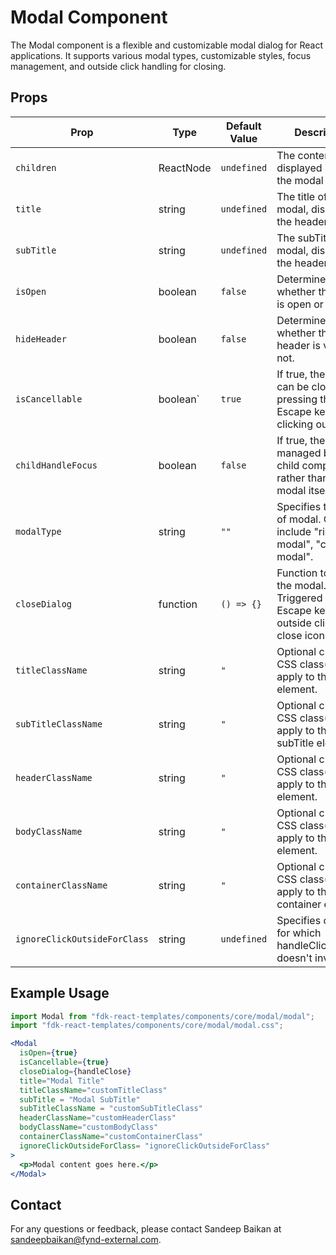 # Modal Component

The Modal component is a flexible and customizable modal dialog for React applications. It supports various modal types, customizable styles, focus management, and outside click handling for closing.

## Props

| Prop                | Type                                            | Default Value       | Description                                                                                       |
|---------------------|------------|--------------------------------------|---------------------------------------------------------------------------------------------------|
| `children`          | ReactNode                                       | `undefined`          | The content to be displayed inside the modal body.
| `title`             | string                                          | `undefined`          | The title of the modal, displayed in the header.
| `subTitle`          | string                                          | `undefined`          | The subTitle of the modal, displayed in the header.
| `isOpen`            | boolean                                         | `false`              | Determines whether the modal is open or closed.
| `hideHeader`        | boolean                                         | `false`              | Determines whether the modal header is visible or not.
| `isCancellable`     | boolean`                                        | `true`               | If true, the modal can be closed by pressing the Escape key or clicking outside.
| `childHandleFocus`  | boolean                                         | `false`              | If true, the focus is managed by the child component rather than the modal itself.
| `modalType`         | string                                          | `""`                 | Specifies the type of modal. Options include "right-modal", "center-modal".
| `closeDialog`       | function                                        | `() => {}`           | Function to close the modal. Triggered on Escape key press, outside click, or close icon click.
| `titleClassName`    | string                                          | `"`                  | Optional custom CSS class(es) to apply to the title element.
| `subTitleClassName` | string                                          | `"`                  | Optional custom CSS class(es) to apply to the subTitle element.
| `headerClassName`   | string                                          | `"`                  | Optional custom CSS class(es) to apply to the header element.
| `bodyClassName`     | string                                          | `"`                  | Optional custom CSS class(es) to apply to the body element.
| `containerClassName`| string                                          | `"`                  | Optional custom CSS class(es) to apply to the modal container element.
| `ignoreClickOutsideForClass`| string                                  | `undefined`          | Specifies classes for which handleClickOutside doesn't invokes.

## Example Usage

```jsx
import Modal from "fdk-react-templates/components/core/modal/modal";
import "fdk-react-templates/components/core/modal/modal.css";

<Modal
  isOpen={true}
  isCancellable={true}
  closeDialog={handleClose}
  title="Modal Title"
  titleClassName="customTitleClass"
  subTitle = "Modal SubTitle"
  subTitleClassName = "customSubTitleClass"
  headerClassName="customHeaderClass"
  bodyClassName="customBodyClass"
  containerClassName="customContainerClass"
  ignoreClickOutsideForClass= "ignoreClickOutsideForClass"
>
  <p>Modal content goes here.</p>
</Modal>
```

## Contact

For any questions or feedback, please contact Sandeep Baikan at [sandeepbaikan@fynd-external.com](mailto:sandeepbaikan@fynd-external.com).

